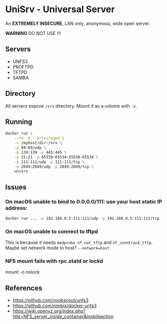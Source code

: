 # UniSrv - Universal Server

An **EXTREMELY INSECURE**, LAN only, anonymous, wide open server.

**WARNING** DO NOT USE !!!

## Servers

- UNFS3
- PROFTPD
- TFTPD
- SAMBA

## Directory

All servers expose `/srv` directory. Mount it as a volume with `-v`.

## Running

```sh
docker run \
	--rm -d --privileged \
	-v /myhost/dir:/srv \
	-p 69:69/udp \
	-p 139:139 -p 445:445 \
	-p 21:21 -p 65530-65534:65530-65534 \
	-p 111:111/udp -p 111:111/tcp \
	-p 2049:2049/udp -p 2049:2049/tcp \
	unisrv
```

## Issues

### On macOS unable to bind to 0.0.0.0/111: use your host static IP address:

```sh
docker run ... -p 192.168.0.5:111:111/udp -p 192.168.0.5:111:111/tcp
```

### On macOS unable to connect to tftpd

This is because it needs `modprobe nf_nat_tftp` and `nf_conntrack_tftp`.
Maybe set network mode to host? `--network=host`

### NFS mount fails with rpc.statd or lockd

mount -o nolock

## References

- https://github.com/voobscout/unfs3
- https://github.com/nimbix/docker-unfs3
- https://wiki.openvz.org/index.php?title=NFS_server_inside_container&mobileaction
